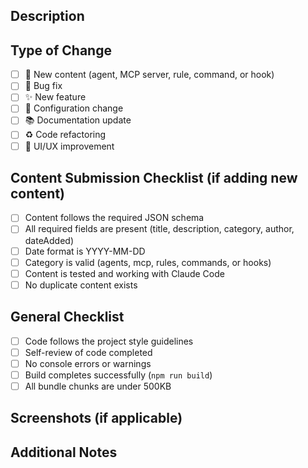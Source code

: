 ## Description
<!-- Provide a brief description of the changes in this PR -->

## Type of Change
- [ ] 📝 New content (agent, MCP server, rule, command, or hook)
- [ ] 🐛 Bug fix
- [ ] ✨ New feature
- [ ] 🔧 Configuration change
- [ ] 📚 Documentation update
- [ ] ♻️ Code refactoring
- [ ] 🎨 UI/UX improvement

## Content Submission Checklist (if adding new content)
- [ ] Content follows the required JSON schema
- [ ] All required fields are present (title, description, category, author, dateAdded)
- [ ] Date format is YYYY-MM-DD
- [ ] Category is valid (agents, mcp, rules, commands, or hooks)
- [ ] Content is tested and working with Claude Code
- [ ] No duplicate content exists

## General Checklist
- [ ] Code follows the project style guidelines
- [ ] Self-review of code completed
- [ ] No console errors or warnings
- [ ] Build completes successfully (`npm run build`)
- [ ] All bundle chunks are under 500KB

## Screenshots (if applicable)
<!-- Add screenshots for UI changes -->

## Additional Notes
<!-- Any additional information that reviewers should know -->